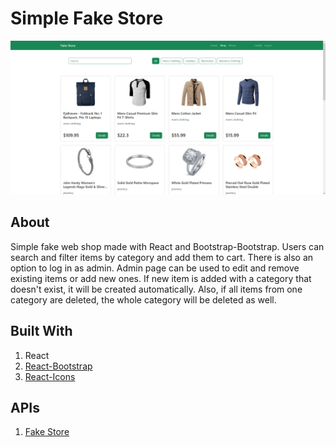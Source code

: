 # Simple Fake Store

![Screenshot](screenshot.png)

## About

Simple fake web shop made with React and Bootstrap-Bootstrap. Users can search and filter items by category and add them to cart. There is also an option to log in as admin. Admin page can be used to edit and remove existing items or add new ones. If new item is added with a category that doesn't exist, it will be created automatically. Also, if all items from one category are deleted, the whole category will be deleted as well.

## Built With

1. React
2. [React-Bootstrap](https://react-bootstrap.github.io)
3. [React-Icons](https://react-icons.github.io/react-icons/)

## APIs

1. [Fake Store](https://fakestoreapi.com)
